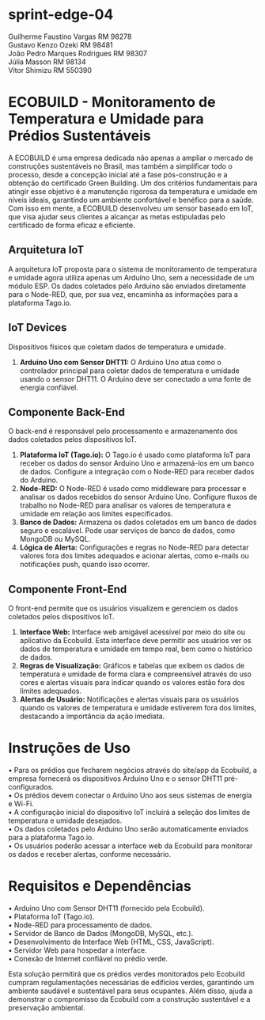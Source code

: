 # sprint-edge-04

Guilherme Faustino Vargas RM 98278  
Gustavo Kenzo Ozeki RM 98481  
João Pedro Marques Rodrigues RM 98307  
Júlia Masson RM 98134  
Vitor Shimizu RM 550390  

# ECOBUILD - Monitoramento de Temperatura e Umidade para Prédios Sustentáveis
A ECOBUILD é uma empresa dedicada não apenas a ampliar o mercado de construções sustentáveis no Brasil, mas também a simplificar todo o processo, desde a concepção inicial até a fase pós-construção e a obtenção do certificado Green Building. Um dos critérios fundamentais para atingir esse objetivo é a manutenção rigorosa da temperatura e umidade em níveis ideais, garantindo um ambiente confortável e benéfico para a saúde. Com isso em mente, a ECOBUILD desenvolveu um sensor baseado em IoT, que visa ajudar seus clientes a alcançar as metas estipuladas pelo certificado de forma eficaz e eficiente.

## Arquitetura IoT
A arquitetura IoT proposta para o sistema de monitoramento de temperatura e umidade agora utiliza apenas um Arduino Uno, sem a necessidade de um módulo ESP. Os dados coletados pelo Arduino são enviados diretamente para o Node-RED, que, por sua vez, encaminha as informações para a plataforma Tago.io.

## IoT Devices
Dispositivos físicos que coletam dados de temperatura e umidade.

1. **Arduino Uno com Sensor DHT11:** O Arduino Uno atua como o controlador principal para coletar dados de temperatura e umidade usando o sensor DHT11. O Arduino deve ser conectado a uma fonte de energia confiável.

## Componente Back-End
O back-end é responsável pelo processamento e armazenamento dos dados coletados pelos dispositivos IoT.

1. **Plataforma IoT (Tago.io):** O Tago.io é usado como plataforma IoT para receber os dados do sensor Arduino Uno e armazená-los em um banco de dados. Configure a integração com o Node-RED para receber dados do Arduino.  
2. **Node-RED:** O Node-RED é usado como middleware para processar e analisar os dados recebidos do sensor Arduino Uno. Configure fluxos de trabalho no Node-RED para analisar os valores de temperatura e umidade em relação aos limites especificados.  
3. **Banco de Dados:** Armazena os dados coletados em um banco de dados seguro e escalável. Pode usar serviços de banco de dados, como MongoDB ou MySQL.  
4. **Lógica de Alerta:** Configurações e regras no Node-RED para detectar valores fora dos limites adequados e acionar alertas, como e-mails ou notificações push, quando isso ocorrer.

## Componente Front-End
O front-end permite que os usuários visualizem e gerenciem os dados coletados pelos dispositivos IoT.

1. **Interface Web:** Interface web amigável acessível por meio do site ou aplicativo da Ecobuild. Esta interface deve permitir aos usuários ver os dados de temperatura e umidade em tempo real, bem como o histórico de dados.
2. **Regras de Visualização:** Gráficos e tabelas que exibem os dados de temperatura e umidade de forma clara e compreensível através do uso cores e alertas visuais para indicar quando os valores estão fora dos limites adequados.
3. **Alertas de Usuário:** Notificações e alertas visuais para os usuários quando os valores de temperatura e umidade estiverem fora dos limites, destacando a importância da ação imediata.

# Instruções de Uso
• Para os prédios que fecharem negócios através do site/app da Ecobuild, a empresa fornecerá os dispositivos Arduino Uno e o sensor DHT11 pré-configurados.  
• Os prédios devem conectar o Arduino Uno aos seus sistemas de energia e Wi-Fi.  
• A configuração inicial do dispositivo IoT incluirá a seleção dos limites de temperatura e umidade desejados.  
• Os dados coletados pelo Arduino Uno serão automaticamente enviados para a plataforma Tago.io.  
• Os usuários poderão acessar a interface web da Ecobuild para monitorar os dados e receber alertas, conforme necessário.

# Requisitos e Dependências
• Arduino Uno com Sensor DHT11 (fornecido pela Ecobuild).  
• Plataforma IoT (Tago.io).  
• Node-RED para processamento de dados.  
• Servidor de Banco de Dados (MongoDB, MySQL, etc.).  
• Desenvolvimento de Interface Web (HTML, CSS, JavaScript).  
• Servidor Web para hospedar a interface.  
• Conexão de Internet confiável no prédio verde.  

Esta solução permitirá que os prédios verdes monitorados pelo Ecobuild cumpram regulamentações necessárias de edifícios verdes, garantindo um ambiente saudável e sustentável para seus ocupantes. Além disso, ajuda a demonstrar o compromisso da Ecobuild com a construção sustentável e a preservação ambiental.
